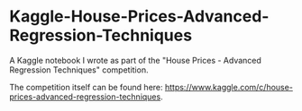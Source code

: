 # Kaggle-House-Prices-Advanced-Regression-Techniques

A Kaggle notebook I wrote as part of the "House Prices - Advanced Regression Techniques" competition.

The competition itself can be found here: https://www.kaggle.com/c/house-prices-advanced-regression-techniques.
